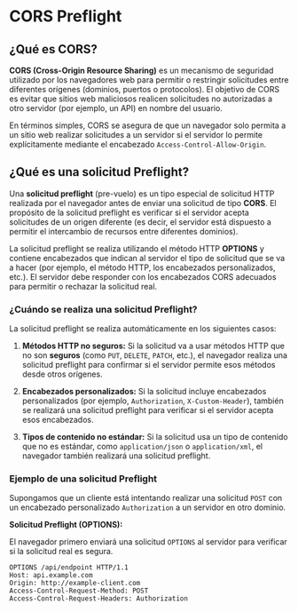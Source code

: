 # CORS Preflight

## ¿Qué es CORS?

**CORS (Cross-Origin Resource Sharing)** es un mecanismo de seguridad utilizado por los navegadores web para permitir o restringir solicitudes entre diferentes orígenes (dominios, puertos o protocolos). El objetivo de CORS es evitar que sitios web maliciosos realicen solicitudes no autorizadas a otro servidor (por ejemplo, un API) en nombre del usuario.

En términos simples, CORS se asegura de que un navegador solo permita a un sitio web realizar solicitudes a un servidor si el servidor lo permite explícitamente mediante el encabezado `Access-Control-Allow-Origin`.

## ¿Qué es una solicitud Preflight?

Una **solicitud preflight** (pre-vuelo) es un tipo especial de solicitud HTTP realizada por el navegador antes de enviar una solicitud de tipo **CORS**. El propósito de la solicitud preflight es verificar si el servidor acepta solicitudes de un origen diferente (es decir, el servidor está dispuesto a permitir el intercambio de recursos entre diferentes dominios).

La solicitud preflight se realiza utilizando el método HTTP **OPTIONS** y contiene encabezados que indican al servidor el tipo de solicitud que se va a hacer (por ejemplo, el método HTTP, los encabezados personalizados, etc.). El servidor debe responder con los encabezados CORS adecuados para permitir o rechazar la solicitud real.

### ¿Cuándo se realiza una solicitud Preflight?

La solicitud preflight se realiza automáticamente en los siguientes casos:

1. **Métodos HTTP no seguros:** Si la solicitud va a usar métodos HTTP que no son **seguros** (como `PUT`, `DELETE`, `PATCH`, etc.), el navegador realiza una solicitud preflight para confirmar si el servidor permite esos métodos desde otros orígenes.
   
2. **Encabezados personalizados:** Si la solicitud incluye encabezados personalizados (por ejemplo, `Authorization`, `X-Custom-Header`), también se realizará una solicitud preflight para verificar si el servidor acepta esos encabezados.

3. **Tipos de contenido no estándar:** Si la solicitud usa un tipo de contenido que no es estándar, como `application/json` o `application/xml`, el navegador también realizará una solicitud preflight.

### Ejemplo de una solicitud Preflight

Supongamos que un cliente está intentando realizar una solicitud `POST` con un encabezado personalizado `Authorization` a un servidor en otro dominio.

**Solicitud Preflight (OPTIONS):**

El navegador primero enviará una solicitud `OPTIONS` al servidor para verificar si la solicitud real es segura.

```http
OPTIONS /api/endpoint HTTP/1.1
Host: api.example.com
Origin: http://example-client.com
Access-Control-Request-Method: POST
Access-Control-Request-Headers: Authorization
